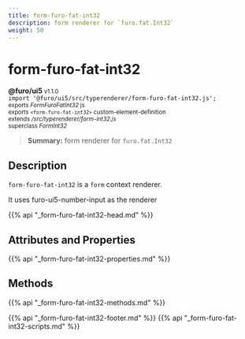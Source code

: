 ```yaml
---
title: form-furo-fat-int32
description: form renderer for `furo.fat.Int32`
weight: 50
---
```


# form-furo-fat-int32
**@furo/ui5** <small>v1.1.0</small>
<br>`import '@furo/ui5/src/typerenderer/form-furo-fat-int32.js';`<small>
<br>exports *FormFuroFatInt32* js
<br>exports `<form-furo-fat-int32>` custom-element-definition
<br>extends */src/typerenderer/form-int32.js*
<br>superclass *FormInt32*</small>

> **Summary:** form renderer for `furo.fat.Int32`

## Description

`form-furo-fat-int32` is a `form` context renderer.

It uses furo-ui5-number-input as the renderer

{{% api "_form-furo-fat-int32-head.md" %}}

## Attributes and Properties
{{% api "_form-furo-fat-int32-properties.md" %}}



## Methods
{{% api "_form-furo-fat-int32-methods.md" %}}





{{% api "_form-furo-fat-int32-footer.md" %}}
{{% api "_form-furo-fat-int32-scripts.md" %}}
